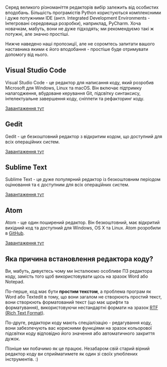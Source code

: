 Серед великого різноманіття редакторів вибір залежить від особистих вподобань. Більшість програмістів Python користуються комплексними і дуже потужними IDE (англ. Integrated Development Environments - Інтегровані середовища розробки), наприклад, PyCharm. Хоча новачкам, мабуть, вони не дуже підходять; ми рекомендуємо такі ж потужні, але значно простіші. 

Нижче наведено наші пропозиції, але не соромтесь запитати вашого наставника якими є його вподобання - простіше буде отримувати допомогу від нього.

## Visual Studio Code

Visual Studio Code - це редактор для написання коду, який розробив Microsoft для Windows, Linux та macOS. Він включає підтримку налагодження, вбудоване керування Git, підсвітку синтаксису, інтелектуальне завершення коду, сніппети та рефакторинг коду.

[Завантаження тут](https://code.visualstudio.com/)

## Gedit

Gedit - це безкоштовний редактор з відкритим кодом, що доступний для всіх операційних систем.

[Завантаження тут](https://wiki.gnome.org/Apps/Gedit#Download)

## Sublime Text

Sublime Text - це дуже популярний редактор із безкоштовним періодом оцінювання та є доступним для всіх операційних систем.

[Завантаження тут](https://www.sublimetext.com/)

## Atom

Atom - ще один поширений редактор. Він безкоштовний, має відкритий вихідний код та доступний для Windows, OS X та Linux. Atom розробили в [GitHub](https://github.com/).

[Завантаження тут](https://atom.io/)

## Яка причина встановлення редактора коду?

Ви, мабуть, дивуєтесь чому ми інсталюємо особливе ПЗ редактора коду, замість того щоб використовувати щось на зразок Word або Notepad.

По-перше, код має бути **простим текстом**, а проблема програм як Word або Textedit в тому, що вони загалом не створюють простий текст, вони створюють форматований текст (що має шрифти та форматування), використовуючи нестандартні формати на зразок [RTF (Rich Text Format)](https://en.wikipedia.org/wiki/Rich_Text_Format).

По-друге, редактори коду мають спеціалізацію - редагування коду, вони забезпечують вас корисними функціями на зразок кольорової підсвітки коду відповідно його значення або автоматичного закриття дужок.

Пізніше ми побачимо як це працює. Незабаром свій старий вірний редактор коду ви сприйматимете як один зі своїх улюблених інструментів. :)